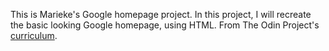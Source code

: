 This is Marieke's Google homepage project. 
In this project, I will recreate the basic looking Google homepage, using HTML.
From The Odin Project's [curriculum](http://www.theodinproject.com/courses/web-development-101/lessons/html-css).